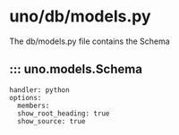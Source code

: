 # uno/db/models.py

The db/models.py file contains the Schema

## ::: uno.models.Schema

    handler: python
    options:
      members:
      show_root_heading: true
      show_source: true
